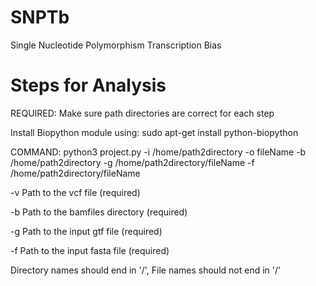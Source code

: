 # SNPTb
Single Nucleotide Polymorphism Transcription Bias
# Steps for Analysis
REQUIRED: Make sure path directories are correct for each step

Install Biopython module using: sudo apt-get install python-biopython

COMMAND: python3 project.py -i /home/path2directory -o fileName -b /home/path2directory -g /home/path2directory/fileName -f /home/path2directory/fileName

-v Path to the vcf file (required)

-b Path to the bamfiles directory (required)

-g Path to the input gtf file (required)

-f Path to the input fasta file (required)

Directory names should end in '/', File names should not end in '/'
